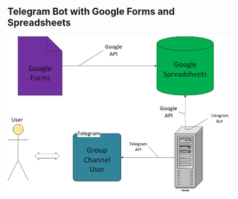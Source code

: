 Telegram Bot with Google Forms and Spreadsheets
---

![alt text](https://github.com/Ludentrop/sigismund/blob/master/architect.jpg)
